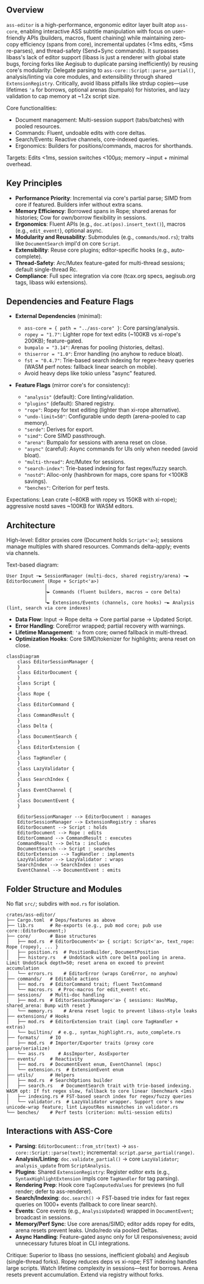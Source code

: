 
## Overview

`ass-editor` is a high-performance, ergonomic editor layer built atop `ass-core`, enabling interactive ASS subtitle manipulation with focus on user-friendly APIs (builders, macros, fluent chaining) while maintaining zero-copy efficiency (spans from core), incremental updates (<1ms edits, <5ms re-parses), and thread-safety (Send+Sync commands). It surpasses libass's lack of editor support (libass is just a renderer with global state bugs, forcing forks like Aegisub to duplicate parsing inefficiently) by reusing core's modularity: Delegate parsing to `ass-core::Script::parse_partial()`, analysis/linting via core modules, and extensibility through shared `ExtensionRegistry`. Critically, avoid libass pitfalls like strdup copies—use lifetimes `'a` for borrows, optional arenas (bumpalo) for histories, and lazy validation to cap memory at ~1.2x script size.

Core functionalities:
- Document management: Multi-session support (tabs/batches) with pooled resources.
- Commands: Fluent, undoable edits with core deltas.
- Search/Events: Reactive channels, core-indexed queries.
- Ergonomics: Builders for positions/commands, macros for shorthands.

Targets: Edits <1ms, session switches <100µs; memory ~input + minimal overhead.

## Key Principles

- **Performance Priority**: Incremental via core's partial parse; SIMD from core if featured. Builders infer without extra scans.
- **Memory Efficiency**: Borrowed spans in Rope; shared arenas for histories; Cow for own/borrow flexibility in sessions.
- **Ergonomics**: Fluent APIs (e.g., `doc.at(pos).insert_text()`), macros (e.g., `edit_event!`), optional async.
- **Modularity and Reusability**: Submodules (e.g., `commands/mod.rs`); traits like `DocumentSearch` impl'd on core `Script`.
- **Extensibility**: Reuse core plugins; editor-specific hooks (e.g., auto-complete).
- **Thread-Safety**: Arc/Mutex feature-gated for multi-thread sessions; default single-thread Rc.
- **Compliance**: Full spec integration via core (tcax.org specs, aegisub.org tags, libass wiki extensions).

## Dependencies and Feature Flags

- **External Dependencies** (minimal):
  - `ass-core = { path = "../ass-core" }`: Core parsing/analysis.
  - `ropey = "1.7"`: Lighter rope for text edits (~100KB vs xi-rope's 200KB); feature-gated.
  - `bumpalo = "3.14"`: Arenas for pooling (histories, deltas).
  - `thiserror = "1.0"`: Error handling (no anyhow to reduce bloat).
  - `fst = "0.4.7"`: Trie-based search indexing for regex-heavy queries (WASM perf notes: fallback linear search on mobile).
  - Avoid heavy deps like tokio unless "async" featured.

- **Feature Flags** (mirror core's for consistency):
  - `"analysis"` (default): Core linting/validation.
  - `"plugins"` (default): Shared registry.
  - `"rope"`: Ropey for text editing (lighter than xi-rope alternative).
  - `"undo-limit=50"`: Configurable undo depth (arena-pooled to cap memory).
  - `"serde"`: Derives for export.
  - `"simd"`: Core SIMD passthrough.
  - `"arena"`: Bumpalo for sessions with arena reset on close.
  - `"async"` (careful): Async commands for UIs only when needed (avoid bloat).
  - `"multi-thread"`: Arc/Mutex for sessions.
  - `"search-index"`: Trie-based indexing for fast regex/fuzzy search.
  - `"nostd"`: Alloc-only (hashbrown for maps, core spans for <100KB savings).
  - `"benches"`: Criterion for perf tests.

Expectations: Lean crate (~80KB with ropey vs 150KB with xi-rope); aggressive nostd saves ~100KB for WASM editors.

## Architecture

High-level: Editor proxies core (Document holds `Script<'a>`); sessions manage multiples with shared resources. Commands delta-apply; events via channels.

Text-based diagram:
```
User Input ─► SessionManager (multi-docs, shared registry/arena) ─► EditorDocument (Rope + Script<'a>)
              │
              ├► Commands (fluent builders, macros → core Delta)
              │
              └► Extensions/Events (channels, core hooks) ─► Analysis (lint, search via core indexes)
```

- **Data Flow**: Input → Rope delta → Core partial parse → Updated Script.
- **Error Handling**: CoreError wrapped; partial recovery with warnings.
- **Lifetime Management**: `'a` from core; owned fallback in multi-thread.
- **Optimization Hooks**: Core SIMD/tokenizer for highlights; arena reset on close.

```mermaid
classDiagram
    class EditorSessionManager {
    }
    class EditorDocument {
    }
    class Script {
    }
    class Rope {
    }
    class EditorCommand {
    }
    class CommandResult {
    }
    class Delta {
    }
    class DocumentSearch {
    }
    class EditorExtension {
    }
    class TagHandler {
    }
    class LazyValidator {
    }
    class SearchIndex {
    }
    class EventChannel {
    }
    class DocumentEvent {
    }

    EditorSessionManager --> EditorDocument : manages
    EditorSessionManager --> ExtensionRegistry : shares
    EditorDocument --> Script : holds
    EditorDocument --> Rope : edits
    EditorCommand --> CommandResult : executes
    CommandResult --> Delta : includes
    DocumentSearch --> Script : searches
    EditorExtension --> TagHandler : implements
    LazyValidator --> LazyValidator : wraps
    SearchIndex --> SearchIndex : uses
    EventChannel --> DocumentEvent : emits
```

## Folder Structure and Modules

No flat `src/`; subdirs with `mod.rs` for isolation.

```
crates/ass-editor/
├── Cargo.toml  # Deps/features as above
├── lib.rs      # Re-exports (e.g., pub mod core; pub use core::EditorDocument;)
├── core/       # Base structures
│   ├── mod.rs  # EditorDocument<'a> { script: Script<'a>, text_rope: Rope (ropey), ... }
│   ├── position.rs  # PositionBuilder, DocumentPosition
│   ├── history.rs   # UndoStack with core Delta pooling in arena. Limit UndoStack depth=50; reset arena on exceed to prevent accumulation
│   └── errors.rs    # EditorError (wraps CoreError, no anyhow)
├── commands/   # Editable actions
│   ├── mod.rs  # EditorCommand trait; fluent TextCommand
│   └── macros.rs  # Proc-macros for edit_event! etc.
├── sessions/   # Multi-doc handling
│   ├── mod.rs  # EditorSessionManager<'a> { sessions: HashMap, shared_arena: Bump with reset }
│   └── memory.rs    # Arena reset logic to prevent libass-style leaks
├── extensions/ # Hooks
│   ├── mod.rs  # EditorExtension trait (impl core TagHandler + extras)
│   └── builtins/  # e.g., syntax_highlight.rs, auto_complete.rs
├── formats/    # IO
│   ├── mod.rs  # Importer/Exporter traits (proxy core parse/serialize)
│   └── ass.rs     # AssImporter, AssExporter
├── events/     # Reactivity
│   ├── mod.rs  # DocumentEvent enum, EventChannel (mpsc)
│   └── extension.rs  # ExtensionEvent enum
├── utils/      # Helpers
│   ├── mod.rs  # SearchOptions builder
│   ├── search.rs   # DocumentSearch trait with trie-based indexing. WASM opt: If fst regex slow, fallback to core linear (benchmark <1ms)
│   ├── indexing.rs # FST-based search index for regex/fuzzy queries
│   └── validator.rs  # LazyValidator wrapper. Support core's new unicode-wrap feature; lint LayoutRes mismatches in validator.rs
└── benches/    # Perf tests (criterion: multi-session edits)
```

## Interactions with ASS-Core

- **Parsing**: `EditorDocument::from_str(text)` → `ass-core::Script::parse(text)`; incremental: `script.parse_partial(range)`.
- **Analysis/Linting**: `doc.validate_partial()` → core `LazyValidator`; `analysis_update` from `ScriptAnalysis`.
- **Plugins**: Shared `ExtensionRegistry`: Register editor exts (e.g., `SyntaxHighlightExtension` impls core `TagHandler` for tag parsing).
- **Rendering Prep**: Hook core `TagComputedValues` for previews (no full render; defer to ass-renderer).
- **Search/Indexing**: `doc.search()` → FST-based trie index for fast regex queries on 1000+ events (fallback to core linear search).
- **Events**: Core events (e.g., `AnalysisUpdated`) wrapped in `DocumentEvent`; broadcast in sessions.
- **Memory/Perf Sync**: Use core arenas/SIMD; editor adds ropey for edits, arena resets prevent leaks. Undo/redo via pooled Deltas.
- **Async Handling**: Feature-gated async only for UI responsiveness; avoid unnecessary futures bloat in CLI integrations.

Critique: Superior to libass (no sessions, inefficient globals) and Aegisub (single-thread forks). Ropey reduces deps vs xi-rope; FST indexing handles large scripts. Watch lifetime complexity in sessions—test for borrows. Arena resets prevent accumulation. Extend via registry without forks.
